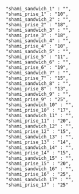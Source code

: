 
    "shami_sandwich_1" : "",
    "shami_prise_1" : "10",
    "shami_sandwich_2" : "",
    "shami_prise_2" : "18",
    "shami_sandwich_3" : "",
    "shami_prise_3" : "18",
    "shami_sandwich_4" : "",
    "shami_prise_4" : "10",
    "shami_sandwich_5" : "",
    "shami_prise_5" : "11",
    "shami_sandwich_6" : "",
    "shami_prise_6" : "19",
    "shami_sandwich_7" : "",
    "shami_prise_7" : "15",
    "shami_sandwich_8" : "",
    "shami_prise_8" : "13",
    "shami_sandwich_9" : "",
    "shami_prise_9" : "25",
    "shami_sandwich_10" : "",
    "shami_prise_10" : "17",
    "shami_sandwich_11" : "",
    "shami_prise_11" : "20",
    "shami_sandwich_12" : "",
    "shami_prise_12" : "15",
    "shami_sandwich_13" : "",
    "shami_prise_13" : "14",
    "shami_sandwich_14" : "",
    "shami_prise_14" : "15",
    "shami_sandwich_15" : "",
    "shami_prise_15" : "20",
    "shami_sandwich_16" : "",
    "shami_prise_16" : "25",
    "shami_sandwich_17" : "",
    "shami_prise_17" : "25"